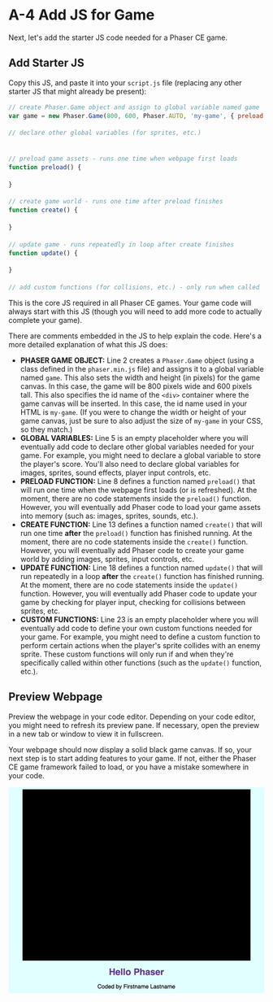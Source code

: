 # A-4 Add JS for Game

Next, let's add the starter JS code needed for a Phaser CE game.

## Add Starter JS

Copy this JS, and paste it into your `script.js` file \(replacing any other starter JS that might already be present\):

```javascript
// create Phaser.Game object and assign to global variable named game
var game = new Phaser.Game(800, 600, Phaser.AUTO, 'my-game', { preload: preload, create: create, update: update });

// declare other global variables (for sprites, etc.)


// preload game assets - runs one time when webpage first loads
function preload() {

}

// create game world - runs one time after preload finishes
function create() {

}

// update game - runs repeatedly in loop after create finishes
function update() {

}

// add custom functions (for collisions, etc.) - only run when called

```

This is the core JS required in all Phaser CE games. Your game code will always start with this JS \(though you will need to add more code to actually complete your game\).

There are comments embedded in the JS to help explain the code. Here's a more detailed explanation of what this JS does:

* **PHASER GAME OBJECT:**  Line 2 creates a `Phaser.Game` object \(using a class defined in the `phaser.min.js` file\) and assigns it to a global variable named `game`. This also sets the width and height \(in pixels\) for the game canvas. In this case, the game will be 800 pixels wide and 600 pixels tall. This also specifies the id name of the `<div>` container where the game canvas will be inserted. In this case, the id name used in your HTML is `my-game`. \(If you were to change the width or height of your game canvas, just be sure to also adjust the size of `my-game` in your CSS, so they match.\)
* **GLOBAL VARIABLES:**  Line 5 is an empty placeholder where you will eventually add code to declare other global variables needed for your game. For example, you might need to declare a global variable to store the player's score.  You'll also need to declare global variables for images, sprites, sound effects, player input controls, etc. 
* **PRELOAD FUNCTION:**  Line 8 defines a function named `preload()` that will run one time when the webpage first loads \(or is refreshed\). At the moment, there are no code statements inside the `preload()` function. However, you will eventually add Phaser code to load your game assets into memory \(such as: images, sprites, sounds, etc.\).
* **CREATE FUNCTION:**  Line 13 defines a function named `create()` that will run one time **after** the `preload()` function has finished running. At the moment, there are no code statements inside the `create()` function. However, you will eventually add Phaser code to create your game world by adding images, sprites, input controls, etc.
* **UPDATE FUNCTION:**  Line 18 defines a function named `update()` that will run repeatedly in a loop **after** the `create()` function has finished running. At the moment, there are no code statements inside the `update()` function. However, you will eventually add Phaser code to update your game by checking for player input, checking for collisions between sprites, etc. 
* **CUSTOM FUNCTIONS:**  Line 23 is an empty placeholder where you will eventually add code to define your own custom functions needed for your game. For example, you might need to define a custom function to perform certain actions when the player's sprite collides with an enemy sprite. These custom functions will only run if and when they're specifically called within other functions \(such as the `update()` function, etc.\).

## Preview Webpage

Preview the webpage in your code editor. Depending on your code editor, you might need to refresh its preview pane. If necessary, open the preview in a new tab or window to view it in fullscreen.

Your webpage should now display a solid black game canvas. If so, your next step is to start adding features to your game. If not, either the Phaser CE game framework failed to load, or you have a mistake somewhere in your code.

![](../../.gitbook/assets/hello-phaser-js-preview.jpg)

